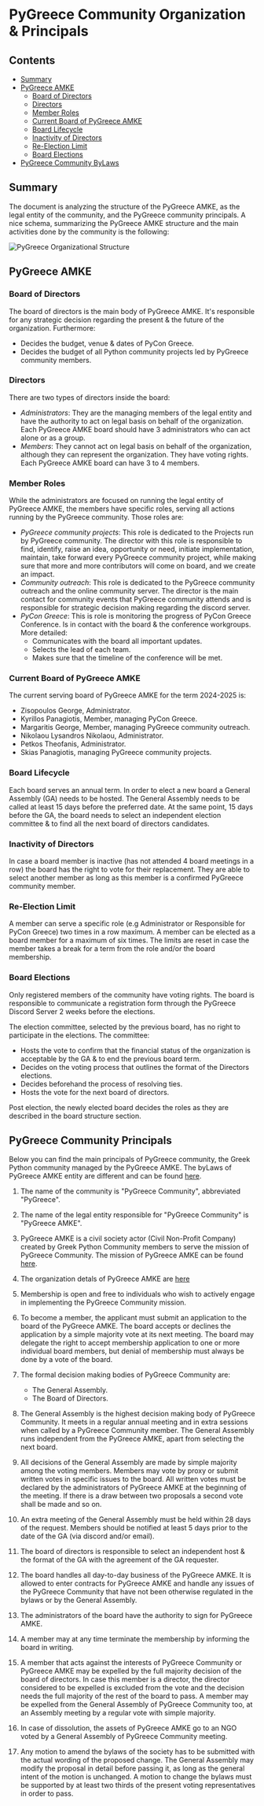 # PyGreece Community Organization & Principals

## Contents

- [Summary](#summary)
- [PyGreece AMKE](#pygreece-amke)
  - [Board of Directors](#board-of-directors)
  - [Directors](#directors)
  - [Member Roles](#member-roles)
  - [Current Board of PyGreece AMKE](#current-board-of-pygreece-amke)
  - [Board Lifecycle](#board-lifecycle)
  - [Inactivity of Directors](#inactivity-of-directors)
  - [Re-Election Limit](#re-election-limit)
  - [Board Elections](#board-elections)
- [PyGreece Community ByLaws](#pygreece-community-bylaws)

## Summary

The document is analyzing the structure of the PyGreece AMKE, as the legal entity of the
community, and the PyGreece community principals. A nice schema, summarizing the PyGreece
AMKE structure and the main activities done by the community is the following:

![PyGreece Organizational Structure](../../assets/img/pygreece_organizational_structure.jpg)

## PyGreece AMKE

### Board of Directors

The board of directors is the main body of PyGreece AMKE. It's responsible for any
strategic decision regarding the present & the future of the organization. Furthermore:

- Decides the budget, venue & dates of PyCon Greece.
- Decides the budget of all Python community projects led by PyGreece community members.

### Directors

There are two types of directors inside the board:

- _Administrators_: They are the managing members of the legal entity and have the
  authority to act on legal basis on behalf of the organization. Each PyGreece AMKE board
  should have 3 administrators who can act alone or as a group.
- _Members_: They cannot act on legal basis on behalf of the organization, although they
  can represent the organization. They have voting rights. Each PyGreece AMKE board can
  have 3 to 4 members.

### Member Roles

While the administrators are focused on running the legal entity of PyGreece AMKE, the
members have specific roles, serving all actions running by the PyGreece community. Those
roles are:

- _PyGreece community projects_: This role is dedicated to the Projects run by PyGreece
  community. The director with this role is responsible to find, identify, raise an idea,
  opportunity or need, initiate implementation, maintain, take forward every PyGreece
  community project, while making sure that more and more contributors will come on board,
  and we create an impact.
- _Community outreach_: This role is dedicated to the PyGreece community outreach and the
  online community server. The director is the main contact for community events that
  PyGreece community attends and is responsible for strategic decision making regarding
  the discord server.
- _PyCon Greece_: This is role is monitoring the progress of PyCon Greece Conference. Is
  in contact with the board & the conference workgroups. More detailed:
  - Communicates with the board all important updates.
  - Selects the lead of each team.
  - Makes sure that the timeline of the conference will be met.

### Current Board of PyGreece AMKE

The current serving board of PyGreece AMKE for the term 2024-2025 is:

- Zisopoulos George, Administrator.
- Kyrillos Panagiotis, Member, managing PyCon Greece.
- Margaritis George, Member, managing PyGreece community outreach.
- Nikolaou Lysandros Nikolaou, Administrator.
- Petkos Theofanis, Administrator.
- Skias Panagiotis, managing PyGreece community projects.

### Board Lifecycle

Each board serves an annual term. In order to elect a new board a General Assembly (GA)
needs to be hosted. The General Assembly needs to be called at least 15 days before the
preferred date. At the same point, 15 days before the GA, the board needs to select an
independent election committee & to find all the next board of directors candidates.

### Inactivity of Directors

In case a board member is inactive (has not attended 4 board meetings in a row) the board
has the right to vote for their replacement. They are able to select another member as
long as this member is a confirmed PyGreece community member.

### Re-Election Limit

A member can serve a specific role (e.g Administrator or Responsible for PyCon Greece) two
times in a row maximum. A member can be elected as a board member for a maximum of six
times. The limits are reset in case the member takes a break for a term from the role
and/or the board membership.

### Board Elections

Only registered members of the community have voting rights. The board is responsible to
communicate a registration form through the PyGreece Discord Server 2 weeks before the
elections.

The election committee, selected by the previous board, has no right to participate in the
elections. The committee:

- Hosts the vote to confirm that the financial status of the organization is acceptable by
  the GA & to end the previous board term.
- Decides on the voting process that outlines the format of the Directors elections.
- Decides beforehand the process of resolving ties.
- Hosts the vote for the next board of directors.

Post election, the newly elected board decides the roles as they are described in the
board structure section.

## PyGreece Community Principals

Below you can find the main principals of PyGreece community, the Greek Python community
managed by the PyGreece AMKE. The byLaws of PyGreece AMKE entity are different and can be
found [here](https://publicity.businessportal.gr/company/180308907000).

1. The name of the community is "PyGreece Community", abbreviated "PyGreece".

1. The name of the legal entity responsible for "PyGreece Community" is "PyGreece AMKE".

1. PyGreece AMKE is a civil society actor (Civil Non-Profit Company) created by Greek
   Python Community members to serve the mission of PyGreece Community. The mission of
   PyGreece AMKE can be found [here](../about/en.md#mission).

1. The organization detals of PyGreece AMKE are
   [here](../about/en.md#organization-details)

1. Membership is open and free to individuals who wish to actively engage in implementing
   the PyGreece Community mission.

1. To become a member, the applicant must submit an application to the board of the
   PyGreece AMKE. The board accepts or declines the application by a simple majority vote
   at its next meeting. The board may delegate the right to accept membership application
   to one or more individual board members, but denial of membership must always be done
   by a vote of the board.

1. The formal decision making bodies of PyGreece Community are:

   - The General Assembly.
   - The Board of Directors.

1. The General Assembly is the highest decision making body of PyGreece Community. It
   meets in a regular annual meeting and in extra sessions when called by a PyGreece
   Community member. The General Assembly runs independent from the PyGreece AMKE, apart
   from selecting the next board.

1. All decisions of the General Assembly are made by simple majority among the voting
   members. Members may vote by proxy or submit written votes in specific issues to the
   board. All written votes must be declared by the administrators of PyGreece AMKE at the
   beginning of the meeting. If there is a draw between two proposals a second vote shall
   be made and so on.

1. An extra meeting of the General Assembly must be held within 28 days of the request.
   Members should be notified at least 5 days prior to the date of the GA (via discord
   and/or email).

1. The board of directors is responsible to select an independent host & the format of the
   GA with the agreement of the GA requester.

1. The board handles all day-to-day business of the PyGreece AMKE. It is allowed to enter
   contracts for PyGreece AMKE and handle any issues of the PyGreece Community that have
   not been otherwise regulated in the bylaws or by the General Assembly.

1. The administrators of the board have the authority to sign for PyGreece AMKE.

1. A member may at any time terminate the membership by informing the board in writing.

1. A member that acts against the interests of PyGreece Community or PyGreece AMKE may be
   expelled by the full majority decision of the board of directors. In case this member
   is a director, the director considered to be expelled is excluded from the vote and the
   decision needs the full majority of the rest of the board to pass. A member may be
   expelled from the General Assembly of PyGreece Community too, at an Assembly meeting by
   a regular vote with simple majority.

1. In case of dissolution, the assets of PyGreece AMKE go to an NGO voted by a General
   Assembly of PyGreece Community meeting.

1. Any motion to amend the bylaws of the society has to be submitted with the actual
   wording of the proposed change. The General Assembly may modify the proposal in detail
   before passing it, as long as the general intent of the motion is unchanged. A motion
   to change the bylaws must be supported by at least two thirds of the present voting
   representatives in order to pass.
